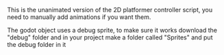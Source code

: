This is the unanimated version of the 2D platformer controller script, you need to manually add animations if you want them.

The godot object uses a debug sprite, to make sure it works download the "debug" folder 
and in your project make a folder called "Sprites" and put the debug folder in it
